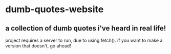 # dumb-quotes-website
## a collection of dumb quotes i've heard in real life!

project requires a server to run, due to using fetch().
if you want to make a version that doesn't, go ahead!
